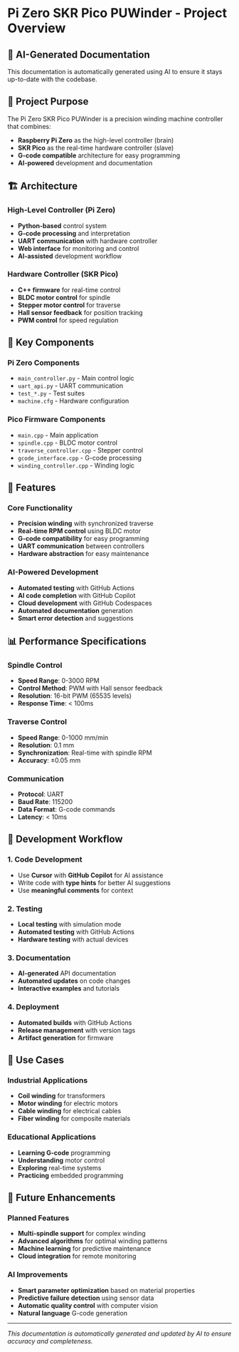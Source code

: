 # Pi Zero SKR Pico PUWinder - Project Overview

## 🤖 AI-Generated Documentation

This documentation is automatically generated using AI to ensure it stays up-to-date with the codebase.

## 🎯 Project Purpose

The Pi Zero SKR Pico PUWinder is a precision winding machine controller that combines:
- **Raspberry Pi Zero** as the high-level controller (brain)
- **SKR Pico** as the real-time hardware controller (slave)
- **G-code compatible** architecture for easy programming
- **AI-powered** development and documentation

## 🏗️ Architecture

### High-Level Controller (Pi Zero)
- **Python-based** control system
- **G-code processing** and interpretation
- **UART communication** with hardware controller
- **Web interface** for monitoring and control
- **AI-assisted** development workflow

### Hardware Controller (SKR Pico)
- **C++ firmware** for real-time control
- **BLDC motor control** for spindle
- **Stepper motor control** for traverse
- **Hall sensor feedback** for position tracking
- **PWM control** for speed regulation

## 🔧 Key Components

### Pi Zero Components
- `main_controller.py` - Main control logic
- `uart_api.py` - UART communication
- `test_*.py` - Test suites
- `machine.cfg` - Hardware configuration

### Pico Firmware Components
- `main.cpp` - Main application
- `spindle.cpp` - BLDC motor control
- `traverse_controller.cpp` - Stepper control
- `gcode_interface.cpp` - G-code processing
- `winding_controller.cpp` - Winding logic

## 🚀 Features

### Core Functionality
- **Precision winding** with synchronized traverse
- **Real-time RPM control** using BLDC motor
- **G-code compatibility** for easy programming
- **UART communication** between controllers
- **Hardware abstraction** for easy maintenance

### AI-Powered Development
- **Automated testing** with GitHub Actions
- **AI code completion** with GitHub Copilot
- **Cloud development** with GitHub Codespaces
- **Automated documentation** generation
- **Smart error detection** and suggestions

## 📊 Performance Specifications

### Spindle Control
- **Speed Range**: 0-3000 RPM
- **Control Method**: PWM with Hall sensor feedback
- **Resolution**: 16-bit PWM (65535 levels)
- **Response Time**: < 100ms

### Traverse Control
- **Speed Range**: 0-1000 mm/min
- **Resolution**: 0.1 mm
- **Synchronization**: Real-time with spindle RPM
- **Accuracy**: ±0.05 mm

### Communication
- **Protocol**: UART
- **Baud Rate**: 115200
- **Data Format**: G-code commands
- **Latency**: < 10ms

## 🔄 Development Workflow

### 1. Code Development
- Use **Cursor** with **GitHub Copilot** for AI assistance
- Write code with **type hints** for better AI suggestions
- Use **meaningful comments** for context

### 2. Testing
- **Local testing** with simulation mode
- **Automated testing** with GitHub Actions
- **Hardware testing** with actual devices

### 3. Documentation
- **AI-generated** API documentation
- **Automated updates** on code changes
- **Interactive examples** and tutorials

### 4. Deployment
- **Automated builds** with GitHub Actions
- **Release management** with version tags
- **Artifact generation** for firmware

## 🎯 Use Cases

### Industrial Applications
- **Coil winding** for transformers
- **Motor winding** for electric motors
- **Cable winding** for electrical cables
- **Fiber winding** for composite materials

### Educational Applications
- **Learning G-code** programming
- **Understanding** motor control
- **Exploring** real-time systems
- **Practicing** embedded programming

## 🔮 Future Enhancements

### Planned Features
- **Multi-spindle support** for complex winding
- **Advanced algorithms** for optimal winding patterns
- **Machine learning** for predictive maintenance
- **Cloud integration** for remote monitoring

### AI Improvements
- **Smart parameter optimization** based on material properties
- **Predictive failure detection** using sensor data
- **Automatic quality control** with computer vision
- **Natural language** G-code generation

---

*This documentation is automatically generated and updated by AI to ensure accuracy and completeness.*
